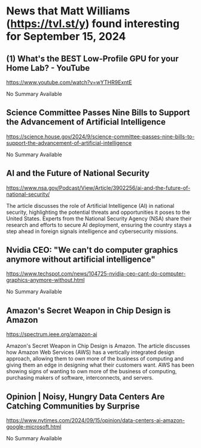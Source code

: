 # News that Matt Williams (https://tvl.st/y) found interesting for September 15, 2024

## (1) What's the BEST Low-Profile GPU for your Home Lab? - YouTube
<a href="https://www.youtube.com/watch?v=wYTHR9ExntE" target="_blank">https://www.youtube.com/watch?v=wYTHR9ExntE</a>

No Summary Available

## Science Committee Passes Nine Bills to Support the Advancement of Artificial Intelligence
<a href="https://science.house.gov/2024/9/science-committee-passes-nine-bills-to-support-the-advancement-of-artificial-intelligence" target="_blank">https://science.house.gov/2024/9/science-committee-passes-nine-bills-to-support-the-advancement-of-artificial-intelligence</a>

No Summary Available

## AI and the Future of National Security
<a href="https://www.nsa.gov/Podcast/View/Article/3902256/ai-and-the-future-of-national-security/" target="_blank">https://www.nsa.gov/Podcast/View/Article/3902256/ai-and-the-future-of-national-security/</a>

The article discusses the role of Artificial Intelligence (AI) in national security, highlighting the potential threats and opportunities it poses to the United States. Experts from the National Security Agency (NSA) share their research and efforts to secure AI deployment, ensuring the country stays a step ahead in foreign signals intelligence and cybersecurity missions.

## Nvidia CEO: "We can't do computer graphics anymore without artificial intelligence"
<a href="https://www.techspot.com/news/104725-nvidia-ceo-cant-do-computer-graphics-anymore-without.html" target="_blank">https://www.techspot.com/news/104725-nvidia-ceo-cant-do-computer-graphics-anymore-without.html</a>

No Summary Available

## Amazon's Secret Weapon in Chip Design is Amazon
<a href="https://spectrum.ieee.org/amazon-ai" target="_blank">https://spectrum.ieee.org/amazon-ai</a>

Amazon's Secret Weapon in Chip Design is Amazon. The article discusses how Amazon Web Services (AWS) has a vertically integrated design approach, allowing them to own more of the business of computing and giving them an edge in designing what their customers want. AWS has been showing signs of wanting to own more of the business of computing, purchasing makers of software, interconnects, and servers.

## Opinion | Noisy, Hungry Data Centers Are Catching Communities by Surprise
<a href="https://www.nytimes.com/2024/09/15/opinion/data-centers-ai-amazon-google-microsoft.html" target="_blank">https://www.nytimes.com/2024/09/15/opinion/data-centers-ai-amazon-google-microsoft.html</a>

No Summary Available


